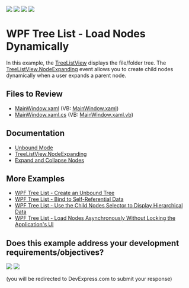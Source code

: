 <!-- default badges list -->
![](https://img.shields.io/endpoint?url=https://codecentral.devexpress.com/api/v1/VersionRange/128650158/21.1.5%2B)
[![](https://img.shields.io/badge/Open_in_DevExpress_Support_Center-FF7200?style=flat-square&logo=DevExpress&logoColor=white)](https://supportcenter.devexpress.com/ticket/details/E3109)
[![](https://img.shields.io/badge/📖_How_to_use_DevExpress_Examples-e9f6fc?style=flat-square)](https://docs.devexpress.com/GeneralInformation/403183)
[![](https://img.shields.io/badge/💬_Leave_Feedback-feecdd?style=flat-square)](#does-this-example-address-your-development-requirementsobjectives)
<!-- default badges end -->

# WPF Tree List - Load Nodes Dynamically

In this example, the [TreeListView](https://docs.devexpress.com/WPF/DevExpress.Xpf.Grid.TreeListView) displays the file/folder tree. The [TreeListView.NodeExpanding](https://docs.devexpress.com/WPF/DevExpress.Xpf.Grid.TreeListView.NodeExpanding) event allows you to create child nodes dynamically when a user expands a parent node.

## Files to Review

* [MainWindow.xaml](./CS/DynamicNodeLoading/MainWindow.xaml) (VB: [MainWindow.xaml](./VB/DynamicNodeLoading/MainWindow.xaml))
* [MainWindow.xaml.cs](./CS/DynamicNodeLoading/MainWindow.xaml.cs) (VB: [MainWindow.xaml.vb](./VB/DynamicNodeLoading/MainWindow.xaml.vb))

## Documentation

* [Unbound Mode](https://docs.devexpress.com/WPF/9567/controls-and-libraries/data-grid/display-hierarchical-data/unbound-mode)
* [TreeListView.NodeExpanding](https://docs.devexpress.com/WPF/DevExpress.Xpf.Grid.TreeListView.NodeExpanding)
* [Expand and Collapse Nodes](https://docs.devexpress.com/WPF/9569/controls-and-libraries/data-grid/grid-view-data-layout/nodes/expand-and-collapse-nodes)

## More Examples

* [WPF Tree List - Create an Unbound Tree](https://github.com/DevExpress-Examples/wpf-treelist-create-unbound-tree)
* [WPF Tree List - Bind to Self-Referential Data](https://github.com/DevExpress-Examples/wpf-treelist-bind-to-self-referential-data)
* [WPF Tree List - Use the Child Nodes Selector to Display Hierarchical Data](https://github.com/DevExpress-Examples/wpf-treelist-use-child-nodes-selector-to-display-hierarchical-data)
* [WPF Tree List - Load Nodes Asynchronously Without Locking the Application's UI](https://github.com/DevExpress-Examples/wpf-treelist-load-nodes-asynchronously)
<!-- feedback -->
## Does this example address your development requirements/objectives?

[<img src="https://www.devexpress.com/support/examples/i/yes-button.svg"/>](https://www.devexpress.com/support/examples/survey.xml?utm_source=github&utm_campaign=wpf-treelist-load-nodes-dynamically&~~~was_helpful=yes) [<img src="https://www.devexpress.com/support/examples/i/no-button.svg"/>](https://www.devexpress.com/support/examples/survey.xml?utm_source=github&utm_campaign=wpf-treelist-load-nodes-dynamically&~~~was_helpful=no)

(you will be redirected to DevExpress.com to submit your response)
<!-- feedback end -->
